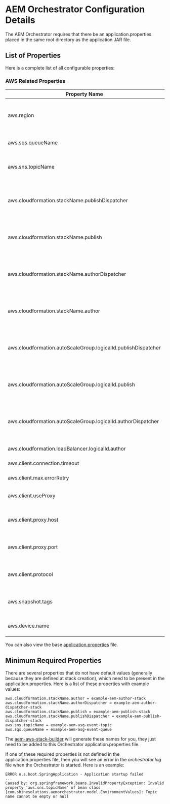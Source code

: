 # AEM Orchestrator Configuration Details

The AEM Orchestrator requires that there be an application.properties placed in the same root directory as the application JAR file. 

## List of Properties
Here is a complete list of all configurable properties:

### AWS Related Properties
| Property Name                                                 | Default Value                     | Example Value                        | Description                                                                                                                      |
|---------------------------------------------------------------|-----------------------------------|--------------------------------------|----------------------------------------------------------------------------------------------------------------------------------|
| aws.region                                                    |                                   | ap-southeast-2                       | Only needed if not running the Orchestrator on an AWS EC2 instance. By default, it will get the region from the instance itself. |
| aws.sqs.queueName                                             |                                   | example-aem-asg-event-queue          | The SQS queue name where the messages will be read from                                                                          |
| aws.sns.topicName                                             |                                   | example-aem-asg-event-topic          | The SNS topic name will be resolved to an ARN and used in the creation of the content health check alarm.                        |
| aws.cloudformation.stackName.publishDispatcher                |                                   | example-aem-publish-dispatcher-stack | The name of the stack Publish Dispatcher tier. Look for the 'aws:cloudformation:stack-name' tag on instances within the tier.    |
| aws.cloudformation.stackName.publish                          |                                   | example-aem-publish-stack            | The name of the stack Publish tier. Look for the 'aws:cloudformation:stack-name' tag on instances within the tier.               |
| aws.cloudformation.stackName.authorDispatcher                 |                                   | example-aem-author-dispatcher-stack  | The name of the stack Author Dispatcher tier. Look for the 'aws:cloudformation:stack-name' tag on instances within the tier.     |
| aws.cloudformation.stackName.author                           |                                   | example-aem-author-stack             | The name of the stack Author tier. Look for the 'aws:cloudformation:stack-name' tag on instances within the tier.                |
| aws.cloudformation.autoScaleGroup.logicalId.publishDispatcher | PublishDispatcherAutoScalingGroup |                                      | The logical ID of the Publish Dispatcher ASG. Look for the 'aws:cloudformation:logical-id' tag on instances within the tier.     |
| aws.cloudformation.autoScaleGroup.logicalId.publish           | PublishAutoScalingGroup           |                                      | The logical ID of the Publish ASG. Look for the 'aws:cloudformation:logical-id' tag on instances within the tier.                |
| aws.cloudformation.autoScaleGroup.logicalId.authorDispatcher  | AuthorDispatcherAutoScalingGroup  |                                      | The logical ID of the Author Dispatcher ASG. Look for the 'aws:cloudformation:logical-id' tag on instances within the tier.      |
| aws.cloudformation.loadBalancer.logicalId.author              | AuthorLoadBalancer                |                                      | The logical id of the Author Load Balancer.                                                                                      |
| aws.client.connection.timeout                                 | 30000                             |                                      | The timeout wait period when making AWS API calls                                                                                |
| aws.client.max.errorRetry                                     | 10                                |                                      | The max error retry attempts when making AWS API calls                                                                           |
| aws.client.useProxy                                           | false                             | true                                 | If set to true, it will send all AWS API calls through the defined proxy.                                                        |
| aws.client.proxy.host                                         |                                   | yourdomain.proxy.com                 | The proxy host name to use when making AWS API calls. Requires that 'aws.client.useProxy=true'                                   |
| aws.client.proxy.port                                         |                                   | 8080                                 | The proxy port number to use when making AWS API calls. Requires that 'aws.client.useProxy=true'                                 |
| aws.client.protocol                                           | https                             |                                      | The proxy protocol to use when making AWS API calls. Requires that 'aws.client.useProxy=true'                                    |
| aws.snapshot.tags                                             | Component,StackPrefix             |                                      | Instance tags that are transferred from instance to the snapshot when a snapshot is taken.                                       |
| aws.device.name                                               | /dev/sdb                          |                                      | Used when getting the Volume ID prior to performing a snapshot.                                                                  |

You can also view the base [application.properties](src/main/resources/application.properties) file.

## Minimum Required Properties
There are several properties that do not have default values (generally because they are defined at stack creation), which need to be present in the application.properties. Here is a list of these properties with example values:

```properties
aws.cloudformation.stackName.author = example-aem-author-stack
aws.cloudformation.stackName.authorDispatcher = example-aem-author-dispatcher-stack
aws.cloudformation.stackName.publish = example-aem-publish-stack
aws.cloudformation.stackName.publishDispatcher = example-aem-publish-dispatcher-stack
aws.sns.topicName = example-aem-asg-event-topic
aws.sqs.queueName = example-aem-asg-event-queue
```
The [aem-aws-stack-builder](https://github.com/shinesolutions/aem-aws-stack-builder) will generate these names for you, they just need to be added to this Orchestrator application.properties file.

If one of these required properties is not defined in the application.properties file, then you will see an error in the *orchestrator.log* file when the Orchestrator is started. Here is an example:

```
ERROR o.s.boot.SpringApplication - Application startup failed
...
Caused by: org.springframework.beans.InvalidPropertyException: Invalid property 'aws.sns.topicName' of bean class [com.shinesolutions.aemorchestrator.model.EnvironmentValues]: Topic name cannot be empty or null
```